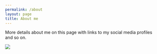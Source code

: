 ```yaml
---
permalink: /about
layout: page
title: About me
---
```


More details about me on this page with links to my social media profiles and so on.

![](https://geografia.uniovi.es/image/image_gallery?uuid=6e9fb472-218a-4b19-bca2-3f82f6f53f3f&groupId=1700038&t=1509715149057)
